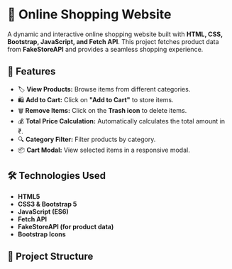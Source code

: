# 🛒 Online Shopping Website

A dynamic and interactive online shopping website built with **HTML, CSS, Bootstrap, JavaScript, and Fetch API**. This project fetches product data from **FakeStoreAPI** and provides a seamless shopping experience.

## 🚀 Features
- 🏷️ **View Products:** Browse items from different categories.
- 🛍️ **Add to Cart:** Click on **"Add to Cart"** to store items.
- 🗑️ **Remove Items:** Click on the **Trash icon** to delete items.
- 💰 **Total Price Calculation:** Automatically calculates the total amount in ₹.
- 🔍 **Category Filter:** Filter products by category.
- 📦 **Cart Modal:** View selected items in a responsive modal.

## 🛠️ Technologies Used
- **HTML5**
- **CSS3 & Bootstrap 5**
- **JavaScript (ES6)**
- **Fetch API**
- **FakeStoreAPI (for product data)**
- **Bootstrap Icons**

## 📂 Project Structure
